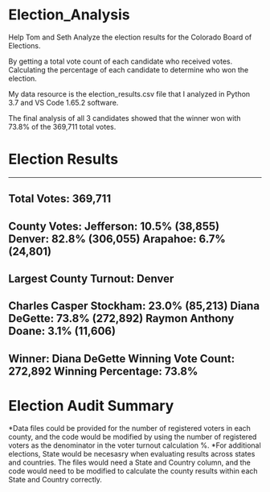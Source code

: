# Election_Analysis
Help Tom and Seth Analyze the election results for the Colorado Board of Elections.

By getting a total vote count of each candidate who received votes.  
Calculating the percentage of each candidate to determine who won the election.

My data resource is the election_results.csv file that I analyzed in Python 3.7 and VS Code 1.65.2 software.

The final analysis of all 3 candidates showed that the winner won with 73.8% of the 369,711 total votes.


# Election Results
-------------------------
Total Votes: 369,711
-------------------------

County Votes:
Jefferson: 10.5% (38,855)
Denver: 82.8% (306,055)
Arapahoe: 6.7% (24,801)
-------------------------
Largest County Turnout: Denver
-------------------------
Charles Casper Stockham: 23.0% (85,213)
Diana DeGette: 73.8% (272,892)
Raymon Anthony Doane: 3.1% (11,606)
-------------------------
Winner: Diana DeGette
Winning Vote Count: 272,892
Winning Percentage: 73.8%
-------------------------

# Election Audit Summary

*Data files could be provided for the number of registered voters in each county, and the code would be modified by using the number of registered voters as the denominator in the voter turnout calculation %.
*For additional elections, State would be necesasry when evaluating results across states and countries. The files would need a State and Country column, and the code would need to be modified to calculate the county results within each State and Country correctly.


